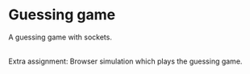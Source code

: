 # Guessing game
A guessing game with sockets.

<br>
Extra assignment: Browser simulation which plays the guessing game.
